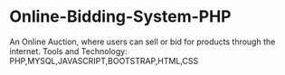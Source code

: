 # Online-Bidding-System-PHP
An Online Auction, where users can sell or bid for products through the internet. 
Tools and Technology: PHP,MYSQL,JAVASCRIPT,BOOTSTRAP,HTML,CSS
